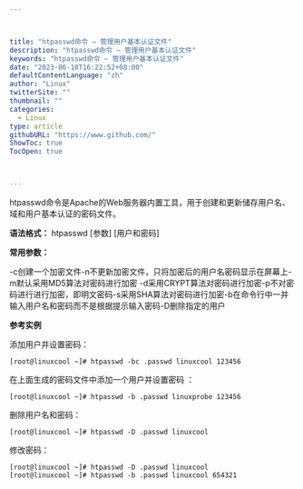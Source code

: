 ```yaml
---



title: "htpasswd命令 – 管理用户基本认证文件"
description: "htpasswd命令 – 管理用户基本认证文件"
keywords: "htpasswd命令 – 管理用户基本认证文件"
date: "2023-06-18T16:22:52+08:00"
defaultContentLanguage: "zh"
author: "Linux"
twitterSite: ""
thumbnail: ""
categories:
  - Linux
type: article
githubURL: "https://www.github.com/"
ShowToc: true
TocOpen: true



---
```


htpasswd命令是Apache的Web服务器内置工具，用于创建和更新储存用户名、域和用户基本认证的密码文件。

**语法格式：** htpasswd [参数] [用户和密码]

**常用参数：**

-c创建一个加密文件-n不更新加密文件，只将加密后的用户名密码显示在屏幕上-m默认采用MD5算法对密码进行加密 -d采用CRYPT算法对密码进行加密-p不对密码进行进行加密，即明文密码-s采用SHA算法对密码进行加密-b在命令行中一并输入用户名和密码而不是根据提示输入密码-D删除指定的用户

**参考实例**

添加用户并设置密码：

```
[root@linuxcool ~]# htpasswd -bc .passwd linuxcool 123456
```

在上面生成的密码文件中添加一个用户并设置密码 ：

```
[root@linuxcool ~]# htpasswd -b .passwd linuxprobe 123456
```

删除用户名和密码：

```
[root@linuxcool ~]# htpasswd -D .passwd linuxcool
```

修改密码：

```
[root@linuxcool ~]# htpasswd -D .passwd linuxcool
[root@linuxcool ~]# htpasswd -b .passwd linuxcool 654321
```